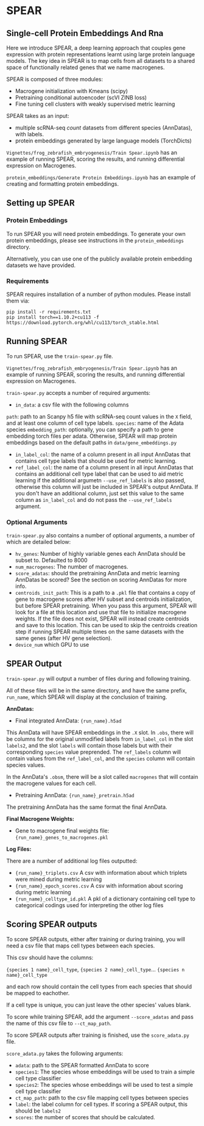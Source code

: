 # SPEAR
## Single-cell Protein Embeddings And Rna

Here we introduce SPEAR, a deep learning approach that couples gene expression with protein representations learnt using large protein language models. The key idea in SPEAR is to map cells from all datasets to a shared space of functionally related genes that we name macrogenes.

SPEAR is composed of three modules:
- Macrogene initialization with Kmeans (scipy)
- Pretraining conditional autoencoder (scVI ZINB loss)
- Fine tuning cell clusters with weakly supervised metric learning

SPEAR takes as an input:
- multiple scRNA-seq *count* datasets from different species (AnnDatas), with labels.
- protein embeddings generated by large language models (TorchDicts)

`Vignettes/frog_zebrafish_embryogenesis/Train Spear.ipynb` has an example of running SPEAR, scoring the results, and running differential expression on Macrogenes.

`protein_embeddings/Generate Protein Embeddings.ipynb` has an example of creating and formatting protein embeddings.


## Setting up SPEAR

### Protein Embeddings
To run SPEAR you will need protein embeddings. To generate your own protein embeddings, please see instructions in the `protein_embeddings` directory. 

Alternatively, you can use one of the publicly available protein embedding datasets we have provided.

### Requirements

SPEAR requires installation of a number of python modules. Please install them via:

```
pip install -r requirements.txt
pip install torch==1.10.2+cu113 -f https://download.pytorch.org/whl/cu113/torch_stable.html
```

## Running SPEAR

To run SPEAR, use the `train-spear.py` file.

`Vignettes/frog_zebrafish_embryogenesis/Train Spear.ipynb` has an example of running SPEAR, scoring the results, and running differential expression on Macrogenes.

`train-spear.py` accepts a number of required arguments:

- `in_data`: a csv file with the following columns

`path`: path to an Scanpy h5 file with scRNA-seq count values in the `X` field, and at least one column of cell type labels.
`species`: name of the Adata species
`embedding_path`: optionally, you can specify a path to gene embedding torch files per adata. Otherwise, SPEAR will map protein embeddings based on the default paths in `data/gene_embeddings.py`

- `in_label_col`: the name of a column present in all input AnnDatas that contains cell type labels that should be used for metric learning.
- `ref_label_col`: the name of a column present in all input AnnDatas that contains an additional cell type label that can be used to aid metric learning if the additional argumetn `--use_ref_labels` is also passed, otherwise this column will just be included in SPEAR's output AnnData. If you don't have an additional column, just set this value to the same column as `in_label_col` and do not pass the `--use_ref_labels` argument.

### Optional Arguments

`train-spear.py` also contains a number of optional arguments, a number of which are detailed below:

- `hv_genes`: Number of highly variable genes each AnnData should be subset to. Defaulted to 8000
- `num_macrogenes`: The number of macrogenes.
- `score_adatas`: should the pretraining AnnData and metric learning AnnDatas be scored? See the section on scoring AnnDatas for more info.
- `centroids_init_path`: This is a path to a `.pkl` file that contains a copy of gene to macrogene scores after HV subset and centroids initialization, but before SPEAR pretraining. When you pass this argument, SPEAR will look for a file at this location and use that file to initialize macrogene weights. If the file does not exist, SPEAR will instead create centroids and save to this location. This can be used to skip the centroids creation step if running SPEAR multiple times on the same datasets with the same genes (after HV gene selection).
- `device_num` which GPU to use

## SPEAR Output

`train-spear.py` will output a number of files during and following training.

All of these files will be in the same directory, and have the same prefix, `run_name`, which SPEAR will display at the conclusion of training.

**AnnDatas:**
- Final integrated AnnData: `{run_name}.h5ad`

This AnnData will have SPEAR embeddings in the `.X` slot.
In `.obs`, there will be columns for the original unmodified labels from `in_label_col` in the slot `labels2`, and the slot `labels` will contain those labels but with their corresponding `species` value preprended. The `ref_labels` column will contain values from the `ref_label_col`, and the `species` column will contain species values.

In the AnnData's `.obsm`, there will be a slot called `macrogenes` that will contain the macrogene values for each cell.

- Pretraining AnnData: `{run_name}_pretrain.h5ad`

The pretraining AnnData has the same format the final AnnData.

**Final Macrogene Weights:**
- Gene to macrogene final weights file: `{run_name}_genes_to_macrogenes.pkl`

**Log Files:**

There are a number of additional log files outputted:
- `{run_name}_triplets.csv` A csv with information about which triplets were mined during metric learning
- `{run_name}_epoch_scores.csv` A csv with information about scoring during metric learning
- `{run_name}_celltype_id.pkl` A pkl of a dictionary containing cell type to categorical codings used for interpreting the other log files

## Scoring SPEAR outputs

To score SPEAR outputs, either after training or during training, you will need a csv file that maps cell types between each species.

This csv should have the columns:

`{species 1 name}_cell_type`, `{species 2 name}_cell_type`... `{species n name}_cell_type`

and each row should contain the cell types from each species that should be mapped to eachother.

If a cell type is unique, you can just leave the other species' values blank.

To score while training SPEAR, add the argument `--score_adatas` and pass the name of this csv file to `--ct_map_path`. 

To score SPEAR outputs after training is finished, use the `score_adata.py` file.

`score_adata.py` takes the following arguments:

- `adata`: path to the SPEAR formatted AnnData to score
- `species1`: The species whose embeddings will be used to train a simple cell type classifier
- `species2`: The species whose embeddings will be used to test a simple cell type classifier
- `ct_map_path`: path to the csv file mapping cell types between species
- `label`: the label column for cell types. If scoring a SPEAR output, this should be `labels2`
- `scores`: the number of scores that should be calculated.









